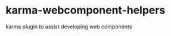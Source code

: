 karma-webcomponent-helpers
==========================

karma plugin to assist developing web components
